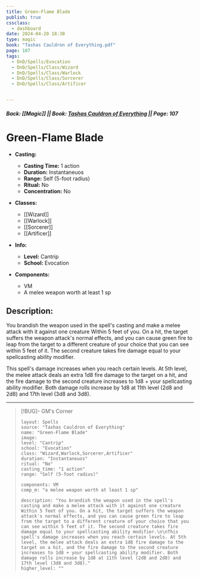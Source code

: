 ```yaml
---
title: Green-Flame Blade
publish: true
cssclass:
  - dashboard
date: 2024-04-20 18:30
type: magic
book: "Tashas Cauldron of Everything.pdf"
page: 107
tags:
  - DnD/Spells/Evocation
  - DnD/Spells/Class/Wizard
  - DnD/Spells/Class/Warlock
  - DnD/Spells/Class/Sorcerer
  - DnD/Spells/Class/Artificer


---
```


##### Back: [[Magic]] || Book: [Tashas Cauldron of Everything](https://drive.google.com/drive/folders/1O5bhpYizcIT5xxAoLOuzCRht_PVS7VSG?usp=sharing) || Page: 107

# Green-Flame Blade

- **Casting:**
    - **Casting Time:** 1 action
    - **Duration:** Instantaneuos
    - **Range:** Self (5-foot radius)
    - **Ritual:** No
    - **Concentration:** No
- **Classes:**
    - [[Wizard]]
    - [[Warlock]]
    - [[Sorcerer]]
    - [[Artificer]]

- **Info:**
    - **Level:** Cantrip
    - **School:** Evocation
- **Components:**
    - VM
    - A melee weapon worth at least 1 sp

## Description:
You brandish the weapon used in the spell's casting and make a melee attack with it against one creature Within 5 feet of you. On a hit, the target suffers the weapon attack's normal effects, and you can cause green fire to leap from the target to a different creature of your choice that you can see within 5 feet of it. The second creature takes fire damage equal to your spellcasting ability modifier.

This spell's damage increases when you reach certain levels. At 5th level, the melee attack deals an extra 1d8 fire damage to the target on a hit, and the fire damage to the second creature increases to 1d8 + your spellcasting ability modifier. Both damage rolls increase by 1d8 at 11th level (2d8 and 2d8) and 17th level (3d8 and 3d8).



---

> [!BUG]- GM's Corner
>
> ```statblock
> layout: Spells
> source: "Tashas Cauldron of Everything"
> name: "Green-Flame Blade"
> image: 
> level: "Cantrip"
> school: "Evocation"
> class: "Wizard,Warlock,Sorcerer,Artificer"
> duration: "Instantaneuos"
> ritual: "No"
> casting_time: "1 action"
> range: "Self (5-foot radius)"
>
> components: VM
> comp_m: "a melee weapon worth at least 1 sp"
>
> description: "You brandish the weapon used in the spell's casting and make a melee attack with it against one creature Within 5 feet of you. On a hit, the target suffers the weapon attack's normal effects, and you can cause green fire to leap from the target to a different creature of your choice that you can see within 5 feet of it. The second creature takes fire damage equal to your spellcasting ability modifier.\n\nThis spell's damage increases when you reach certain levels. At 5th level, the melee attack deals an extra 1d8 fire damage to the target on a hit, and the fire damage to the second creature increases to 1d8 + your spellcasting ability modifier. Both damage rolls increase by 1d8 at 11th level (2d8 and 2d8) and 17th level (3d8 and 3d8)."
> higher_level: ""
> ```
